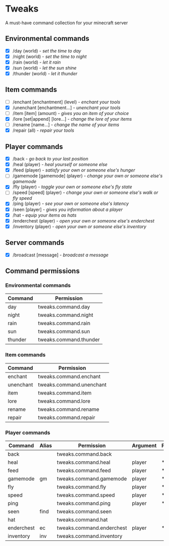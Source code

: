 # Tweaks
A must-have command collection for your minecraft server

## Environmental commands

- [x] /day (world) - *set the time to day*
- [x] /night (world) - *set the time to night*
- [x] /rain (world) - *let it rain*
- [x] /sun (world) - *let the sun shine*
- [x] /thunder (world) - *let it thunder*

## Item commands

- [ ] /enchant [enchantment] (level) - *enchant your tools*
- [x] /unenchant [enchantment...] - *unenchant your tools*
- [ ] /item [item] (amount) - *gives you an item of your choice*
- [x] /lore [set|append] [lore...] - *change the lore of your items*
- [ ] /rename [name...] - *change the name of your items*
- [x] /repair (all) - *repair your tools*

## Player commands

- [x] /back - *go back to your last position*
- [x] /heal (player) - *heal yourself or someone else*
- [x] /feed (player) - *satisfy your own or someone else's hunger*
- [ ] /gamemode [gamemode] (player) - *change your own or someone else's gamemode*
- [x] /fly (player) - *toggle your own or someone else's fly state*
- [ ] /speed [speed] (player) - *change your own or someone else's walk or fly speed*
- [x] /ping (player) - *see your own or someone else's latency*
- [x] /seen [player] - *gives you information about a player*
- [x] /hat - *equip your items as hats*
- [x] /enderchest (player) - *open your own or someone else's enderchest*
- [x] /inventory (player) - *open your own or someone else's inventory*
## Server commands

- [x] /broadcast [message] - *broadcast a message*

## Command permissions
### Environmental commands

| Command | Permission             |
|---------|------------------------|
| day     | tweaks.command.day     |
| night   | tweaks.command.night   |
| rain    | tweaks.command.rain    |
| sun     | tweaks.command.sun     |
| thunder | tweaks.command.thunder |

### Item commands

| Command   | Permission               |
|-----------|--------------------------|
| enchant   | tweaks.command.enchant   |
| unenchant | tweaks.command.unenchant |
| item      | tweaks.command.item      |
| lore      | tweaks.command.lore      |
| rename    | tweaks.command.rename    |
| repair    | tweaks.command.repair    |

### Player commands

| Command    | Alias | Permission                | Argument | Permission |
|------------|-------|---------------------------|----------|------------|
| back       |       | tweaks.command.back       |          |            |
| heal       |       | tweaks.command.heal       | player   | *.others   |
| feed       |       | tweaks.command.feed       | player   | *.others   |
| gamemode   | gm    | tweaks.command.gamemode   | player   | *.others   |
| fly        |       | tweaks.command.fly        | player   | *.others   |
| speed      |       | tweaks.command.speed      | player   | *.others   |
| ping       |       | tweaks.command.ping       | player   | *.others   |
| seen       | find  | tweaks.command.seen       |          |            |
| hat        |       | tweaks.command.hat        |          |            |
| enderchest | ec    | tweaks.command.enderchest | player   | *.others   |
| inventory  | inv   | tweaks.command.inventory  |          |            |
